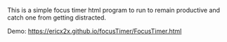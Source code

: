 This is a simple focus timer html program to run to remain productive and catch one from getting distracted.

Demo: https://ericx2x.github.io/focusTimer/FocusTimer.html